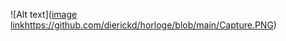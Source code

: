 ![Alt text]([image link](https://github.com/dierickd/horloge/blob/main/Capture.PNG)https://github.com/dierickd/horloge/blob/main/Capture.PNG)
